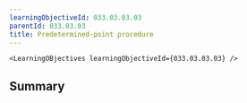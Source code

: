 ```yaml
---
learningObjectiveId: 033.03.03.03
parentId: 033.03.03
title: Predetermined-point procedure
---
```


```tsx eval
<LearningOBjectives learningObjectiveId={033.03.03.03} />
```

## Summary
